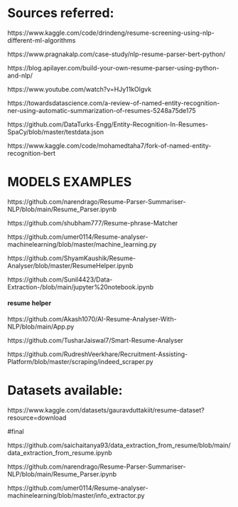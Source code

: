 # Sources referred:
<p>https://www.kaggle.com/code/drindeng/resume-screening-using-nlp-different-ml-algorithms</p>

<p>https://www.pragnakalp.com/case-study/nlp-resume-parser-bert-python/</p>

<P>https://blog.apilayer.com/build-your-own-resume-parser-using-python-and-nlp/</p>

<p>https://www.youtube.com/watch?v=HJy11kOlgvk</p>

<P>https://towardsdatascience.com/a-review-of-named-entity-recognition-ner-using-automatic-summarization-of-resumes-5248a75de175</p>

<p>https://github.com/DataTurks-Engg/Entity-Recognition-In-Resumes-SpaCy/blob/master/testdata.json</P>

<p>https://www.kaggle.com/code/mohamedtaha7/fork-of-named-entity-recognition-bert</p>


# MODELS EXAMPLES

<p> https://github.com/narendrago/Resume-Parser-Summariser-NLP/blob/main/Resume_Parser.ipynb</p>
<p> https://github.com/shubham777/Resume-phrase-Matcher </p>
<p> https://github.com/umer0114/Resume-analyser-machinelearning/blob/master/machine_learning.py </p>
<p> https://github.com/ShyamKaushik/Resume-Analyser/blob/master/ResumeHelper.ipynb </p>
<p> https://github.com/Sunil4423/Data-Extraction-/blob/main/jupyter%20notebook.ipynb </p>

#### resume helper
<p> https://github.com/Akash1070/AI-Resume-Analyser-With-NLP/blob/main/App.py </p>
<p> https://github.com/TusharJaiswal7/Smart-Resume-Analyser </p>
<p> https://github.com/RudreshVeerkhare/Recruitment-Assisting-Platform/blob/master/scraping/indeed_scraper.py</p>


# Datasets available:

<p>https://www.kaggle.com/datasets/gauravduttakiit/resume-dataset?resource=download</p>



#final
<p>https://github.com/saichaitanya93/data_extraction_from_resume/blob/main/data_extraction_from_resume.ipynb</p>
<p> https://github.com/narendrago/Resume-Parser-Summariser-NLP/blob/main/Resume_Parser.ipynb </p>

<p> https://github.com/umer0114/Resume-analyser-machinelearning/blob/master/info_extractor.py</p>




